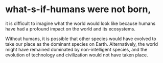 # what-s-if-humans were not born, 
it is difficult to imagine what the world would look like because humans have had a profound impact on the world and its ecosystems.

Without humans, it is possible that other species would have evolved to take our place as the dominant species on Earth. Alternatively, the world might have remained dominated by non-intelligent species, and the evolution of technology and civilization would not have taken place.
